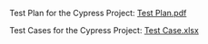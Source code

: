 Test Plan for the Cypress Project:
[Test Plan.pdf](https://github.com/schacko9/cypress_project/files/9126251/Test.Plan.pdf)

Test Cases for the Cypress Project:
[Test Case.xlsx](https://github.com/schacko9/cypress_project/files/9126256/Test.Case.xlsx)
